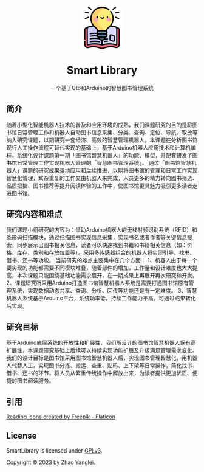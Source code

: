 <p align="center">
  <img width="22%" align="center" src="./docs/book.png" alt="logo">
</p>
<h1 align="center">
  Smart Library
</h1>
<p align="center">
  一个基于Qt6和Arduino的智慧图书管理系统
</p>



## 简介
随着小型化智能机器人技术的普及和应用环境的成熟，我们课题研究的目的是将图书馆日常管理工作和机器人自动图书信息采集、分类、查询、定位、导航、取放等纳入研究课题，以期研究一套经济、高效的智慧管理机器人。本课题在分析图书馆现行人工操作流程可替代实现的基础上，基于Arduino机器人应用技术和计算机编程，系统化设计课题第一期「图书馆智慧机器人」的功能、模型，并配套研发了图书馆日常管理工作实现机器人管理的「智慧图书管理系统」。
通过「图书馆智慧机器人」课题的研究成果落地应用和后续推进，以期将图书馆的管理和日常工作实现智慧化管理，繁杂重复的工作交由机器人来完成，人员更多的精力转向图书筛选、品质把控、图书推荐等提升阅读体验的工作中，使图书馆更具魅力吸引更多读者走进图书馆。


## 研究内容和难点
我们课题小组研究的内容为：借助Arduino机器人的无线射频识别系统（RFID）和条形码扫描模块，通过扫描图书实现信息采集，实现书名或者作者等关键信息搜索，同步展示出图书相关信息，读者可以快速找到书籍和书籍相关信息（如：价格、库存、类别和存放位置等）。采用多传感器组合的机器人将实现引导、找书、借书、还书等功能。
当前研究的难点主要集中在几个方面：
1、机器人由于每一个要实现的功能都需要不同模块堆叠，随着部件的增加，工作量和设计难度也大大提高，本次课题只能围绕基础功能需求展开，在一期成果上再展开再次研究和开发。
2、课题研究所采用Arduino打造图书馆智慧机器人系统是需要打通图书馆原有管理系统，实现数据动态共享、查询、分析、回传等功能还是有一定难度。
3、智慧机器人系统基于Arduino平台，系统功率低，持续工作能力不高，可通过成果转化后实现。


## 研究目标
基于Arduino底层系统的开放性和扩展性，我们所设计的图书馆智慧机器人保有高扩展性，本课题研究基础上后续可以持续实现功能扩展及升级满足管理需求变化。
我们的设计目标是图书馆采用图书馆智慧机器人后，实现图书管理智慧化，用机器人代替人工，实现图书分拣、搬运、查重、贴码、上下架等日常操作，简化找书、借书、还书的环节，将人员从繁重传统操作中解放出来，为读者提供更加优质、便捷的图书阅读服务。


## 引用
<a href="https://www.flaticon.com/free-icons/reading" title="reading icons">Reading icons created by Freepik - Flaticon</a>

## License
SmartLibrary is licensed under [GPLv3](./LICENSE).

Copyright © 2023 by Zhao Yanglei.
